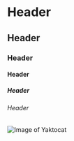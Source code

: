 # Header
## Header
### Header
#### Header
##### Header
###### Header
![Image of Yaktocat](https://octodex.github.com/images/yaktocat.png)
